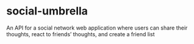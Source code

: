 # social-umbrella
 An API for a social network web application where users can share their thoughts, react to friends’ thoughts, and create a friend list
